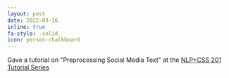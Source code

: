 ```yaml
---
layout: post
date: 2022-03-16
inline: true
fa-style: -solid
icon: person-chalkboard
---
```


Gave a tutorial on "Preprocessing Social Media Text" at the <a href="https://nlp-css-201-tutorials.github.io/nlp-css-201-tutorials/" target="_blank">NLP+CSS 201 Tutorial Series</a>
